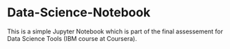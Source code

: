 # Data-Science-Notebook

This is a simple Jupyter Notebook which is part of the final assessement for Data Science Tools (IBM course at Coursera).
